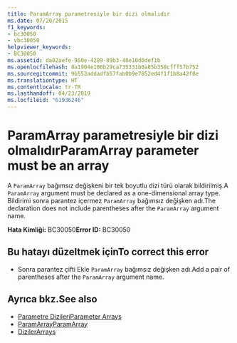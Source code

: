 ```yaml
---
title: ParamArray parametresiyle bir dizi olmalıdır
ms.date: 07/20/2015
f1_keywords:
- bc30050
- vbc30050
helpviewer_keywords:
- BC30050
ms.assetid: da02aefe-950e-4289-89b3-48e10d0def1b
ms.openlocfilehash: 8a1904e108b29ca735331b0a85b358cfff57b752
ms.sourcegitcommit: 9b552addadfb57fab0b9e7852ed4f1f1b8a42f8e
ms.translationtype: HT
ms.contentlocale: tr-TR
ms.lasthandoff: 04/23/2019
ms.locfileid: "61936246"
---
```

# <a name="paramarray-parameter-must-be-an-array"></a><span data-ttu-id="fd2da-102">ParamArray parametresiyle bir dizi olmalıdır</span><span class="sxs-lookup"><span data-stu-id="fd2da-102">ParamArray parameter must be an array</span></span>
<span data-ttu-id="fd2da-103">A `ParamArray` bağımsız değişkeni bir tek boyutlu dizi türü olarak bildirilmiş.</span><span class="sxs-lookup"><span data-stu-id="fd2da-103">A `ParamArray` argument must be declared as a one-dimensional array type.</span></span> <span data-ttu-id="fd2da-104">Bildirimi sonra parantez içermez `ParamArray` bağımsız değişken adı.</span><span class="sxs-lookup"><span data-stu-id="fd2da-104">The declaration does not include parentheses after the `ParamArray` argument name.</span></span>  
  
 <span data-ttu-id="fd2da-105">**Hata Kimliği:** BC30050</span><span class="sxs-lookup"><span data-stu-id="fd2da-105">**Error ID:** BC30050</span></span>  
  
## <a name="to-correct-this-error"></a><span data-ttu-id="fd2da-106">Bu hatayı düzeltmek için</span><span class="sxs-lookup"><span data-stu-id="fd2da-106">To correct this error</span></span>  
  
- <span data-ttu-id="fd2da-107">Sonra parantez çifti Ekle `ParamArray` bağımsız değişken adı.</span><span class="sxs-lookup"><span data-stu-id="fd2da-107">Add a pair of parentheses after the `ParamArray` argument name.</span></span>  
  
## <a name="see-also"></a><span data-ttu-id="fd2da-108">Ayrıca bkz.</span><span class="sxs-lookup"><span data-stu-id="fd2da-108">See also</span></span>

- [<span data-ttu-id="fd2da-109">Parametre Dizileri</span><span class="sxs-lookup"><span data-stu-id="fd2da-109">Parameter Arrays</span></span>](../../visual-basic/programming-guide/language-features/procedures/parameter-arrays.md)
- [<span data-ttu-id="fd2da-110">ParamArray</span><span class="sxs-lookup"><span data-stu-id="fd2da-110">ParamArray</span></span>](../../visual-basic/language-reference/modifiers/paramarray.md)
- [<span data-ttu-id="fd2da-111">Diziler</span><span class="sxs-lookup"><span data-stu-id="fd2da-111">Arrays</span></span>](../../visual-basic/programming-guide/language-features/arrays/index.md)

